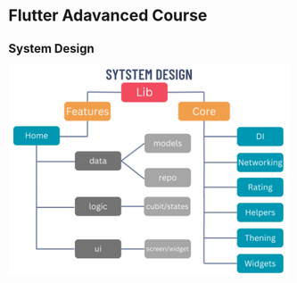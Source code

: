# Flutter Adavanced Course


## System Design
![](https://github.com/fares-ayman100/Flutter-Advanced/blob/main/assets/System%20Design.png)


